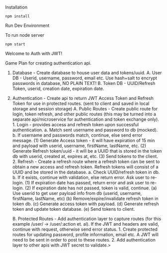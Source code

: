Installation

`npm install`

Run Dev Environment

To run node server

`npm start`

Welcome to Auth with JWT!

Game Plan for creating authentication api.

1. Database - Create database to house user data and tokens/uuid.
    A. User DB - Userid, username, password, email etc. Use hash+salt to encrypt passwords in database, NO PLAIN TEXT!
    B. Token DB - UUID/Refresh Token, userid, creation date, expiration date.

2. Authentication - Create api to return JWT Access Token and Refresh Token for use in protected routes. (sent to client and saved in local storage and session storage)
    A. Public Routes - Create public route for login, token refresh, and other public routes (this may be turned into a separate api/microservice for authentication and token exchange only).
        1. Login - provides access and refresh token upon successful authentication.
            a. Match sent username and password to db (mocked).
            b. If username and passwords match, continue, else send error message.
                (1) Generate Access token - it will have expiration of 15 min and payload with userid, username, firstName, lastName, etc.
                (2) Generate Refresh token/uuid - it will be a UUID that is stored in the token db with userid, created at, expires at, etc.
                (3) Send tokens to the client.
        2. Refresh - Create a refresh route where a refresh token can be sent to obtain a new access and refresh token. Refresh tokens will consist of a UUID and be stored in the database.
            a. Check UUID/refresh token in db.
            b. If it exists, continue with validation, else return error. Ask user to re-login.
                (1) If expiration date has passed, return error and ask user to re-login.
                (2) If expiration date has not passed, token is valid, continue.
                (a) Use userid to get user payload info from db (userid, username, firstName, lastName, etc)
                (b) Remove/expire/invalidate refresh token in token db.
                (c) Generate access token with payload.
                (d) Generate refresh token and update token database.
                (e) Send tokens to client.

    B. Protected Routes - Add authentication layer to capture routes (for this example /user/ -> /user/:action et. al). If the JWT and headers are valid, continue with request, otherwise send error status.
        1. Create protected routes for updating password, profile information, email etc. A JWT will need to be sent in order to post to these routes.
        2. Add authentication layer to other apis with JWT secret to validate.>
